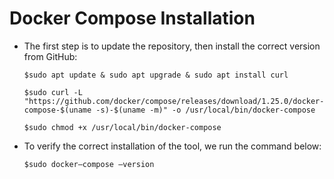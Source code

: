 # Docker Compose Installation
- The first step is to update the repository, then install the correct version from GitHub:

  `$sudo apt update & sudo apt upgrade & sudo apt install curl`
  
  `$sudo curl -L "https://github.com/docker/compose/releases/download/1.25.0/docker-compose-$(uname -s)-$(uname -m)" -o /usr/local/bin/docker-compose`
  
  `$sudo chmod +x /usr/local/bin/docker-compose`

- To verify the correct installation of the tool, we run the command below:

  `$sudo docker–compose –version`
